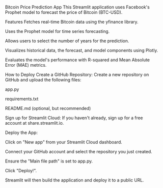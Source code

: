 Bitcoin Price Prediction App
This Streamlit application uses Facebook's Prophet model to forecast the price of Bitcoin (BTC-USD).

Features
Fetches real-time Bitcoin data using the yfinance library.

Uses the Prophet model for time series forecasting.

Allows users to select the number of years for the prediction.

Visualizes historical data, the forecast, and model components using Plotly.

Evaluates the model's performance with R-squared and Mean Absolute Error (MAE) metrics.

How to Deploy
Create a GitHub Repository: Create a new repository on GitHub and upload the following files:

app.py

requirements.txt

README.md (optional, but recommended)

Sign up for Streamlit Cloud: If you haven't already, sign up for a free account at share.streamlit.io.

Deploy the App:

Click on "New app" from your Streamlit Cloud dashboard.

Connect your GitHub account and select the repository you just created.

Ensure the "Main file path" is set to app.py.

Click "Deploy!".

Streamlit will then build the application and deploy it to a public URL.
